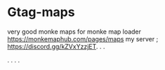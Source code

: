 # Gtag-maps
very good monke maps for monke map loader
https://monkemaphub.com/pages/maps 
my server ; https://discord.gg/kZVxYzzjET.
.
.























.
.
.
.

